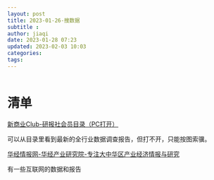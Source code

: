 ```yaml
---
layout: post
title: 2023-01-26-搜数据
subtitle :
author: jiaqi
date: 2023-01-28 07:23
updated: 2023-02-03 10:03
categories: 
tags:
---
```

```toc
```


# 清单

[新商业Club-研报社会员目录（PC打开）](https://docs.qq.com/sheet/DQWNVd0dNTm5DUm9v?ADUIN=757226905&ADSESSION=1647412507&ADTAG=CLIENT.QQ.5881_.0&ADPUBNO=27206&tab=33wqh8)

可以从目录里看到最新的全行业数据调查报告，但打不开，只能按图索骥。

[华经情报网-华经产业研究院-专注大中华区产业经济情报与研究](https://www.huaon.com/)

有一些互联网的数据和报告